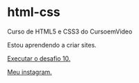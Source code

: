 # html-css
Curso de HTML5 e CSS3 do CursoemVideo

Estou aprendendo a criar sites.

<a href="https://rafaelmzdev.github.io/html-css/exercicios/d010true/index.html" target="_blank"> Executar o desafio 10.</a>

<a href="https://instagram.com/rafaelduartemz" target="_blank"> Meu instagram.</a>

